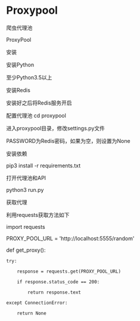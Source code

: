 # Proxypool
爬虫代理池

ProxyPool

安装

安装Python

至少Python3.5以上

安装Redis

安装好之后将Redis服务开启

配置代理池
cd proxypool

进入proxypool目录，修改settings.py文件

PASSWORD为Redis密码，如果为空，则设置为None

安装依赖

pip3 install -r requirements.txt

打开代理池和API

python3 run.py

获取代理

利用requests获取方法如下

import requests

PROXY_POOL_URL = 'http://localhost:5555/random'

def get_proxy():

    try:
    
        response = requests.get(PROXY_POOL_URL)
        
        if response.status_code == 200:
        
            return response.text
            
    except ConnectionError:
    
        return None
